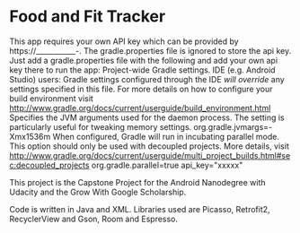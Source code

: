 # Food and Fit Tracker

This app requires your own API key which can be provided by https://___________-.
The gradle.properties file is ignored to store the api key.
Just add a gradle.properties file with the following and add your own api key there to run the app:
Project-wide Gradle settings.
IDE (e.g. Android Studio) users:
Gradle settings configured through the IDE *will override*
any settings specified in this file.
For more details on how to configure your build environment visit
http://www.gradle.org/docs/current/userguide/build_environment.html
Specifies the JVM arguments used for the daemon process.
The setting is particularly useful for tweaking memory settings.
org.gradle.jvmargs=-Xmx1536m
When configured, Gradle will run in incubating parallel mode.
This option should only be used with decoupled projects. More details, visit
http://www.gradle.org/docs/current/userguide/multi_project_builds.html#sec:decoupled_projects
org.gradle.parallel=true
api_key="xxxxx"


This project is the Capstone Project for the Android Nanodegree with Udacity and
the Grow With Google Scholarship.

Code is written in Java and XML. Libraries used are
Picasso, Retrofit2, RecyclerView and Gson, Room and Espresso.
